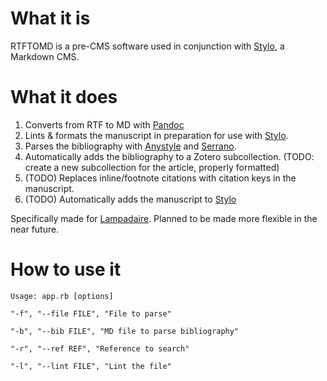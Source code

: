 # What it is

RTFTOMD is a pre-CMS software used in conjunction with [Stylo](https://stylo.huma-num.fr), a Markdown CMS.

# What it does

1. Converts from RTF to MD with [Pandoc](https://github.com/jgm/pandoc)
2. Lints & formats the manuscript in preparation for use with [Stylo](https://stylo.huma-num.fr).
3. Parses the bibliography with [Anystyle](https://github.com/inukshuk/anystyle) and [Serrano](https://github.com/sckott/serrano).
4. Automatically adds the bibliography to a Zotero subcollection. (TODO: create a new subcollection for the article, properly formatted)
5. (TODO) Replaces inline/footnote citations with citation keys in the manuscript.
6. (TODO) Automatically adds the manuscript to [Stylo](https://github.com/EcrituresNumeriques/stylo)

Specifically made for [Lampadaire](lampadaire.ca). Planned to be made more flexible in the near future.

# How to use it

``Usage: app.rb [options]``

``"-f", "--file FILE", "File to parse"``

``"-b", "--bib FILE", "MD file to parse bibliography"``

``"-r", "--ref REF", "Reference to search"``

``"-l", "--lint FILE", "Lint the file"``
